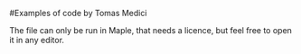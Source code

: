 #Examples of code by Tomas Medici

The file can only be run in Maple, that needs a licence, but feel free to open it in any editor.
